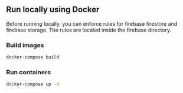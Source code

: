 ## Run locally using Docker

Before running locally, you can enforce rules for firebase firestore and firebase storage. The rules are localed inside the firebase directory.

### Build images

```cmd
docker-compose build
```

### Run containers

```cmd
docker-compose up -d
```
